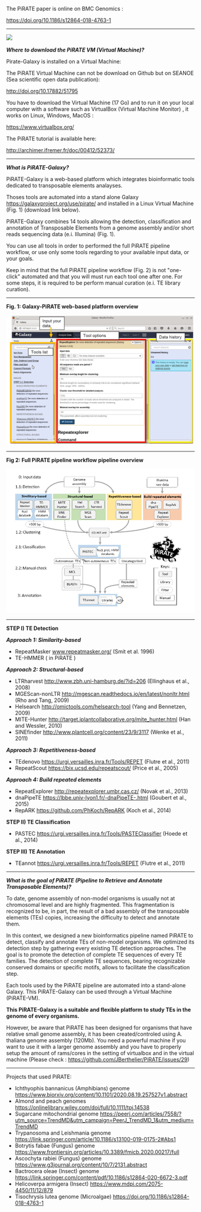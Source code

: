 
The PiRATE paper is online on BMC Genomics :

https://doi.org/10.1186/s12864-018-4763-1

***
![](http://www.seanoe.org/data/00406/51795/thumbnail.gif)

***Where to download the PiRATE VM (Virtual Machine)?***

Pirate-Galaxy is installed on a Virtual Machine:

The PiRATE Virtual Machine can not be download on Github but on SEANOE (Sea scientific open data publication): 

http://doi.org/10.17882/51795

You have to download the Virtual Machine (17 Go) and to run it on your local computer with a software such as VirtualBox (Virtual Machine Monitor) , it works on Linux, Windows, MacOS :

https://www.virtualbox.org/

The PiRATE tutorial is available here:

http://archimer.ifremer.fr/doc/00412/52373/


***

***What is PiRATE-Galaxy?*** 

PiRATE-Galaxy is a web-based platform which integrates bioinformatic tools dedicated to transposable elements analayses.

Thoses tools are automated into a stand alone Galaxy https://galaxyproject.org/use/pirate/ and installed in a Linux Virtual Machine (Fig. 1) (download link below).

PiRATE-Galaxy combines 14 tools allowing the detection, classification and annotation of Transposable Elements from a genome assembly and/or short reads sequencing data (e.i. Illumina) (Fig. 1).

You can use all tools in order to performed the full PiRATE pipeline workflow, or use only some tools regarding to your available input data, or your goals.

Keep in mind that the full PiRATE pipeline workflow (Fig. 2) is not "one-click" automated and that you will must run each tool one after one. For some steps, it is required to be perform manual curation (e.i. TE library curation).

***

**Fig. 1: Galaxy-PiRATE web-based platform overview**

![](https://github.com/JBerthelier/PiRATE/blob/master/pirate-galaxy.PNG?raw=true)

***

**Fig 2: Full PiRATE pipeline workflow pipeline overview** 

![](https://github.com/JBerthelier/PiRATE/blob/master/PiRATE_Pipeline_Figure.png?raw=true)

***

**STEP I) TE Detection**

**_Approach 1: Similarity-based_**

  - RepeatMasker www.repeatmasker.org/ (Smit et al. 1996)
  - TE-HMMER ( in PiRATE )

**_Approach 2: Structural-based_**

  - LTRharvest http://www.zbh.uni-hamburg.de/?id=206 (Ellinghaus et al., 2008)
  - MGEScan-nonLTR http://mgescan.readthedocs.io/en/latest/nonltr.html (Rho and Tang, 2009)
  -  Helsearch http://omictools.com/helsearch-tool (Yang and Bennetzen, 2009)
  -  MITE-Hunter http://target.iplantcollaborative.org/mite_hunter.html (Han and Wessler, 2010)
  -  SINEfinder http://www.plantcell.org/content/23/9/3117 (Wenke et al., 2011)

**_Approach 3: Repetitiveness-based_**

  - TEdenovo https://urgi.versailles.inra.fr/Tools/REPET (Flutre et al., 2011)
  - RepeatScout https://bix.ucsd.edu/repeatscout/ (Price et al., 2005)

**_Approach 4: Build repeated elements_**

  - RepeatExplorer http://repeatexplorer.umbr.cas.cz/ (Novak et al., 2013)
  - dnaPipeTE https://lbbe.univ-lyon1.fr/-dnaPipeTE-.html (Goubert et al., 2015)
  - RepARK https://github.com/PhKoch/RepARK (Koch et al., 2014)

 
**STEP II) TE Classification**

  - PASTEC https://urgi.versailles.inra.fr/Tools/PASTEClassifier (Hoede et al., 2014)

 
**STEP III) TE Annotation**

  - TEannot https://urgi.versailles.inra.fr/Tools/REPET (Flutre et al., 2011)

***

***What is the goal of PiRATE (Pipeline to Retrieve and Annotate Transposable Elements)?***

To date, genome assembly of non-model organisms is usually not at chromosomal level and are highly fragmented. This fragmentation is recognized to be, in part, the result of a bad assembly of the transposable elements (TEs) copies, increasing the difficulty to detect and annotate them.

In this context, we designed a new bioinformatics pipeline named PiRATE to detect, classify and annotate TEs of non-model organisms. We optimized its detection step by gathering every existing TE detection approaches. The goal is to promote the detection of complete TE sequences of every TE families. The detection of complete TE sequences, bearing recognizable conserved domains or specific motifs, allows to facilitate the classification step.

Each tools used by the PiRATE pipeline are automated into a stand-alone Galaxy. This PiRATE-Galaxy can be used through a Virtual Machine (PiRATE-VM).

**This PiRATE-Galaxy is a suitable and flexible platform to study TEs in the genome of every organisms.**

However, be aware that PiRATE has been designed for organisms that have relative small genome assembly, it has been created/controled using A. thaliana genome assembly (120Mb).
You need a powerful machine if you want to use it with a larger genome assembly and you have to properly setup the amount of rams/cores in the setting of virtualbox and in the virtual machine (Please check : https://github.com/JBerthelier/PiRATE/issues/29)

***

Projects that used PiRATE:

- Ichthyophis bannanicus (Amphibians) genome https://www.biorxiv.org/content/10.1101/2020.08.19.257527v1.abstract
- Almond and peach genomes https://onlinelibrary.wiley.com/doi/full/10.1111/tpj.14538
- Sugarcane mitochondrial genome https://peerj.com/articles/7558/?utm_source=TrendMD&utm_campaign=PeerJ_TrendMD_1&utm_medium=TrendMD
- Trypanosoma and Leishmania genome https://link.springer.com/article/10.1186/s13100-019-0175-2#Abs1
- Botrytis fabae (Fungus) genome https://www.frontiersin.org/articles/10.3389/fmicb.2020.00217/full
- Ascochyta rabiei (Fungus) genome https://www.g3journal.org/content/10/7/2131.abstract
- Bactrocera oleae (Insect) genome https://link.springer.com/content/pdf/10.1186/s12864-020-6672-3.pdf
- Helicoverpa armigera (Insect) https://www.mdpi.com/2075-4450/11/12/879
- Tisochrysis lutea genome (Microalgae) https://doi.org/10.1186/s12864-018-4763-1

